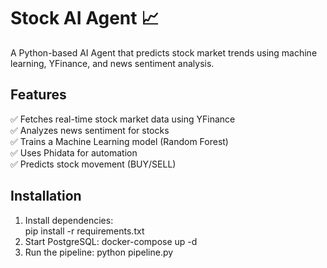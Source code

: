 # Stock AI Agent 📈
A Python-based AI Agent that predicts stock market trends using machine learning, YFinance, and news sentiment analysis.

## Features
✅ Fetches real-time stock market data using YFinance  
✅ Analyzes news sentiment for stocks  
✅ Trains a Machine Learning model (Random Forest)  
✅ Uses Phidata for automation  
✅ Predicts stock movement (BUY/SELL)  

## Installation
1. Install dependencies:  
    pip install -r requirements.txt
2. Start PostgreSQL:
    docker-compose up -d
3. Run the pipeline:
    python pipeline.py
